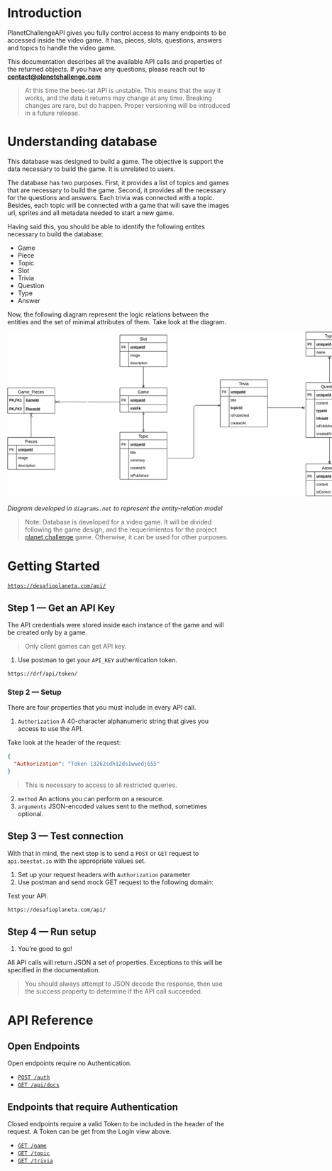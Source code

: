 # Introduction

PlanetChallengeAPI gives you fully control access to many endpoints to be accessed inside the video game. It has, pieces, slots, questions, answers and topics to handle the video game.

This documentation describes all the available API calls and properties of the returned objects. If you have any questions, please reach out to **contact@planetchallenge.com**

> At this time the bees-tat API is unstable. This means that the way it works, and the data it returns may change at any time. Breaking changes are rare, but do happen. Proper versioning will be introduced in a future release.

# Understanding database

This database was designed to build a game. The objective is support the data necessary to build the game. It is unrelated to users.

The database has two purposes. First, it provides a list of topics and games that are necessary to build the game. Second, it provides all the necessary for the questions and answers. Each trivia was connected with a topic. Besides, each topic will be connected with a game that will save the images url, sprites and all metadata needed to start a new game.

Having said this, you should be able to identify the following entites necessary to build the database:

* Game
* Piece
* Topic
* Slot
* Trivia
* Question
* Type
* Answer

Now, the following diagram represent the logic relations between the entities and the set of minimal attributes of them. Take look at the diagram.

<img src="db/db-diagram.png" alt="db-design" style="max-width: 780px"/>

_Diagram developed in `diagrams.net` to represent the entity-relation model_

> Note: Database is developed for a video game. It will be divided following the game design, and the requerimientos for the project [planet challenge](https://github.com/matiasvallejosdev/planet-challenge-game) game. Otherwise, it can be used for other purposes. 

# Getting Started

[`https://desafioplaneta.com/api/`](https://desafioplaneta.com/api/)

## Step 1 — Get an API Key

The API credentials were stored inside each instance of the game and will be created only by a game.

> Only client games can get API key.

1. Use postman to get your `API_KEY` authentication token.

```bash
https://drf/api/token/
```
### Step 2 — Setup

There are four properties that you must include in every API call.

1. `Authorization` A 40-character alphanumeric string that gives you access to use the API.

Take look at the header of the request:
```json
{
  "Authorization": "Token 13262sdh12ds1wwedj655"
}
```

> This is necessary to access to all restricted queries.

2. `method` An actions you can perform on a resource.
3. `arguments` JSON-encoded values sent to the method, sometimes optional.


## Step 3 — Test connection

With that in mind, the next step is to send a `POST` or `GET` request to `api.beestat.io` with the appropriate values set.

1. Set up your request headers with `Authorization` parameter
2. Use postman and send mock GET request to the following domain:

Test your API.

```bash
https://desafioplaneta.com/api/
```

## Step 4 — Run setup

1. You're good to go!

All API calls will return JSON a set of properties. Exceptions to this will be specified in the documentation.

> You should always attempt to JSON decode the response, then use the success property to determine if the API call succeeded.

# API Reference

## Open Endpoints

Open endpoints require no Authentication.

* [`POST /auth`](api/auth_api/post.md)
* [`GET /api/docs`](api/core_api/get.md)

## Endpoints that require Authentication

Closed endpoints require a valid Token to be included in the header of the
request. A Token can be get from the Login view above.

* [`GET /game`](api/game_api/get.md)
* [`GET /topic`](api/topic_api/get.md)
* [`GET /trivia`](api/trivia_api/get.md)

